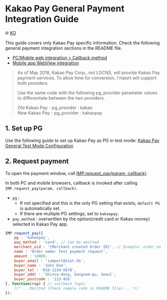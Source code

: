 # Kakao Pay General Payment Integration Guide

:globe_with_meridians: [KO](/인증결제/sample/kakao.md)

This guide covers only Kakao Pay specific information. Check the following general payment integration sections in the README file.

- [PC/Mobile web integration > Callback method](../README.md#callback)
- [Mobile app WebView integration](../README.md#webview)

> As of May 2018, Kakao Pay Corp., not LGCNS, will provide Kakao Pay payment services. To allow time for conversion, i'mport will support both providers.
>
> Use the same code with the following pg\_provider parameter values to differentiate between the two providers.
>
> Old Kakao Pay - pg\_provider : kakao  
> New Kakao Pay - pg\_provider : kakaopay

## 1. Set up PG

Use the following guide to set up Kakao Pay as PG in test mode:
<a href="https://guide.iamport.kr/51110e50-4c48-43bc-b0b5-a2161f4b5af8" target="_blank">Kakao Pay General Test Mode Configuration</a>

## 2. Request payment

To open the payment window, call [IMP.request_pay(param, callback)](https://docs.iamport.kr/en-US/sdk/javascript-sdk#request_pay).  

In both PC and mobile browsers, callback is invoked after calling `IMP.request_pay(param, callback)`.

- `pg` : 
    - If not specified and this is the only PG setting that exists, `default PG` is automatically set. 
	- If there are multiple PG settings, set to `kakaopay`.
- `pay_method` : overwritten by the option(credit card or Kakao money) selected in Kakao Pay app.


```javascript
IMP.request_pay({
    pg : 'kakaopay',
    pay_method : 'card', // Can be omitted
    merchant_uid : '{Merchant created Order ID}', // Example: order_no_0001
    name : 'Order name: Test payment request',
    amount : 14000,
    buyer_email : 'iamport@siot.do',
    buyer_name : 'John Doe',
    buyer_tel : '010-1234-5678',
    buyer_addr : 'Shinsa-dong, Gangnam-gu, Seoul',
    buyer_postcode : '123-456'
}, function(rsp) { // callback logic
	//* ...Omitted (Check sample code in README file)... *//
});
```  

